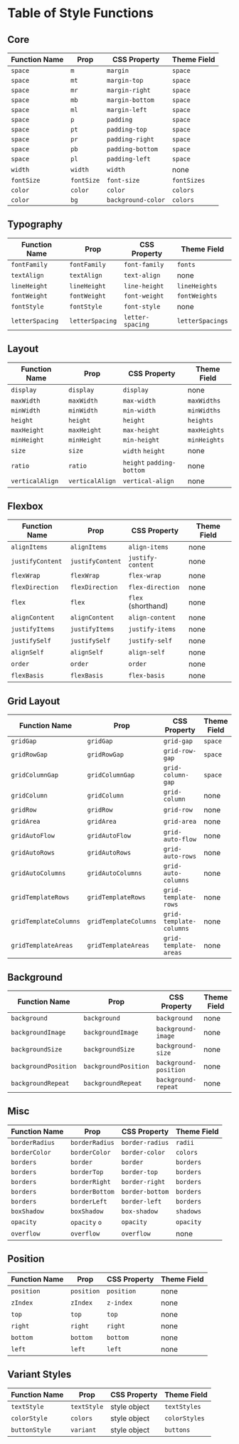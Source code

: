 
# Table of Style Functions

## Core

Function Name | Prop       | CSS Property    | Theme Field
--------------|------------|-----------------|--------------
`space`       | `m`        | `margin`        | `space`
`space`       | `mt`       | `margin-top`    | `space`
`space`       | `mr`       | `margin-right`  | `space`
`space`       | `mb`       | `margin-bottom` | `space`
`space`       | `ml`       | `margin-left`   | `space`
`space`       | `p`        | `padding`       | `space`
`space`       | `pt`       | `padding-top`   | `space`
`space`       | `pr`       | `padding-right` | `space`
`space`       | `pb`       | `padding-bottom` | `space`
`space`       | `pl`       | `padding-left`  | `space`
`width`       | `width`    | `width`         | none
`fontSize`    | `fontSize` |`font-size`      |`fontSizes`
`color`       | `color`    | `color`         | `colors`
`color`       | `bg`       | `background-color`| `colors`

## Typography

Function Name | Prop       | CSS Property    | Theme Field
--------------|------------|-----------------|--------------
`fontFamily` | `fontFamily` | `font-family` | `fonts`
`textAlign`   | `textAlign`    | `text-align`   | none
`lineHeight`  | `lineHeight` | `line-height` | `lineHeights`
`fontWeight`  | `fontWeight` | `font-weight` | `fontWeights`
`fontStyle`  | `fontStyle` | `font-style` | none
`letterSpacing` | `letterSpacing` | `letter-spacing` | `letterSpacings`

## Layout

Function Name | Prop       | CSS Property    | Theme Field
--------------|------------|-----------------|--------------
`display` | `display` | `display` | none
`maxWidth` | `maxWidth` | `max-width` | `maxWidths`
`minWidth` | `minWidth` | `min-width` | `minWidths`
`height` | `height` | `height` | `heights`
`maxHeight` | `maxHeight` | `max-height` | `maxHeights`
`minHeight` | `minHeight` | `min-height` | `minHeights`
`size` | `size` | `width` `height` | none
`ratio` | `ratio` | `height` `padding-bottom` | none
`verticalAlign` | `verticalAlign` | `vertical-align` | none

## Flexbox

Function Name | Prop       | CSS Property    | Theme Field
--------------|------------|-----------------|--------------
`alignItems`  | `alignItems` | `align-items` | none
`justifyContent` | `justifyContent` | `justify-content` | none
`flexWrap` | `flexWrap` | `flex-wrap` | none
`flexDirection` | `flexDirection` | `flex-direction` | none
`flex` | `flex` | `flex` (shorthand) | none
`alignContent`  | `alignContent` | `align-content` | none
`justifyItems`  | `justifyItems` | `justify-items` | none
`justifySelf` | `justifySelf` | `justify-self` | none
`alignSelf` | `alignSelf` | `align-self` | none
`order` | `order` | `order` | none
`flexBasis` | `flexBasis` | `flex-basis` | none

## Grid Layout

Function Name | Prop       | CSS Property    | Theme Field
--------------|------------|-----------------|--------------
`gridGap`  | `gridGap` | `grid-gap` | `space`
`gridRowGap` | `gridRowGap` | `grid-row-gap` | `space`
`gridColumnGap` | `gridColumnGap` | `grid-column-gap` | `space`
`gridColumn` | `gridColumn` | `grid-column` | none
`gridRow` | `gridRow` | `grid-row` | none
`gridArea` | `gridArea` | `grid-area` | none
`gridAutoFlow` | `gridAutoFlow` | `grid-auto-flow` | none
`gridAutoRows` | `gridAutoRows` | `grid-auto-rows` | none
`gridAutoColumns` | `gridAutoColumns` | `grid-auto-columns` | none
`gridTemplateRows` | `gridTemplateRows` | `grid-template-rows` | none
`gridTemplateColumns` | `gridTemplateColumns` | `grid-template-columns` | none
`gridTemplateAreas` | `gridTemplateAreas` | `grid-template-areas` | none

## Background

Function Name | Prop       | CSS Property    | Theme Field
--------------|------------|-----------------|--------------
`background`  | `background` | `background`  | none
`backgroundImage` | `backgroundImage` | `background-image` | none
`backgroundSize` | `backgroundSize` | `background-size` | none
`backgroundPosition` | `backgroundPosition` | `background-position` | none
`backgroundRepeat` | `backgroundRepeat` | `background-repeat` | none

## Misc

Function Name | Prop       | CSS Property    | Theme Field
--------------|------------|-----------------|--------------
`borderRadius` | `borderRadius` | `border-radius` | `radii`
`borderColor` | `borderColor` | `border-color` | `colors`
`borders` | `border` | `border` | `borders`
`borders` | `borderTop` | `border-top` | `borders`
`borders` | `borderRight` | `border-right` | `borders`
`borders` | `borderBottom` | `border-bottom` | `borders`
`borders` | `borderLeft` | `border-left` | `borders`
`boxShadow` | `boxShadow` | `box-shadow` | `shadows`
`opacity`   | `opacity` `o` | `opacity`  | `opacity`
`overflow` | `overflow` | `overflow` | none

## Position

Function Name | Prop       | CSS Property    | Theme Field
--------------|------------|-----------------|--------------
`position` | `position` | `position` | none
`zIndex` | `zIndex` | `z-index` | none
`top` | `top` | `top` | none
`right` | `right` | `right` | none
`bottom` | `bottom` | `bottom` | none
`left` | `left` | `left` | none


## Variant Styles

Function Name | Prop       | CSS Property    | Theme Field
--------------|------------|-----------------|--------------
`textStyle` | `textStyle` | style object | `textStyles`
`colorStyle` | `colors` | style object | `colorStyles`
`buttonStyle` | `variant` | style object | `buttons`

